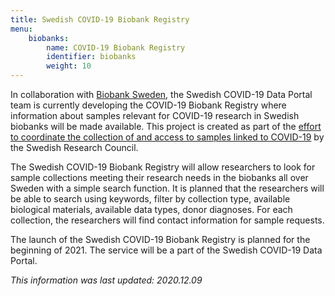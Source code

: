 ```yaml
---
title: Swedish COVID-19 Biobank Registry
menu:
    biobanks:
        name: COVID-19 Biobank Registry
        identifier: biobanks
        weight: 10
---
```


In collaboration with [Biobank Sweden](https://biobanksverige.se/english/research/), the Swedish COVID-19 Data Portal team is currently developing the COVID-19 Biobank Registry where information about samples relevant for COVID-19 research in Swedish biobanks will be made available. This project is created as part of the [effort to coordinate the collection of and access to samples linked to COVID-19](https://www.vr.se/english/just-now/news/news-archive/2020-09-01-10-million-sek-to-biobank-sweden-for-coordinating-covid-19-samples.html) by the Swedish Research Council.

The Swedish COVID-19 Biobank Registry will allow researchers to look for sample collections meeting their research needs in the biobanks all over Sweden with a simple search function. It is planned that the researchers will be able to search using keywords, filter by collection type, available biological materials, available data types, donor diagnoses. For each collection, the researchers will find contact information for sample requests.

The launch of the Swedish COVID-19 Biobank Registry is planned for the beginning of 2021. The service will be a part of the Swedish COVID-19 Data Portal.

<i>This information was last updated: 2020.12.09</i>
